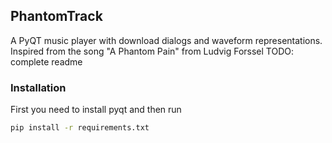 ## PhantomTrack
A PyQT music player with download dialogs and waveform representations.
Inspired from the song "A Phantom Pain" from Ludvig Forssel
TODO: complete readme

### Installation

First you need to install pyqt and then run

```bash
pip install -r requirements.txt
```
